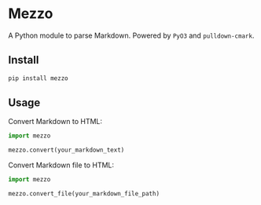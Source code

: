 # Mezzo

A Python module to parse Markdown. Powered by `PyO3` and `pulldown-cmark`.

## Install

```bash
pip install mezzo
```

## Usage

Convert Markdown to HTML:

```python
import mezzo

mezzo.convert(your_markdown_text)
```

Convert Markdown file to HTML:

```python
import mezzo

mezzo.convert_file(your_markdown_file_path)
```
